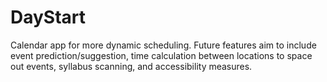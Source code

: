 # DayStart
Calendar app for more dynamic scheduling. Future features aim to include event prediction/suggestion, time calculation between locations to space out events, syllabus scanning, and accessibility measures. 
